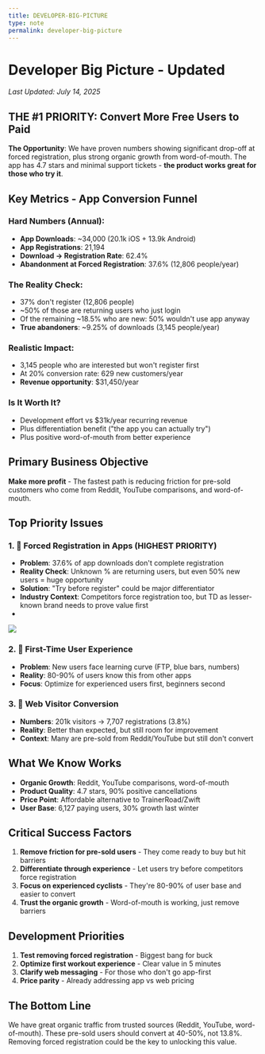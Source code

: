 ```yaml
---
title: DEVELOPER-BIG-PICTURE
type: note
permalink: developer-big-picture
---
```


# Developer Big Picture - Updated

*Last Updated: July 14, 2025*

## THE #1 PRIORITY: Convert More Free Users to Paid

**The Opportunity**: We have proven numbers showing significant drop-off at forced registration, plus strong organic growth from word-of-mouth. The app has 4.7 stars and minimal support tickets - **the product works great for those who try it**.

## Key Metrics - App Conversion Funnel

### Hard Numbers (Annual):
- **App Downloads**: ~34,000 (20.1k iOS + 13.9k Android)
- **App Registrations**: 21,194
- **Download → Registration Rate**: 62.4%
- **Abandonment at Forced Registration**: 37.6% (12,806 people/year)

### The Reality Check:
- 37% don't register (12,806 people)
- ~50% of those are returning users who just login
- Of the remaining ~18.5% who are new: 50% wouldn't use app anyway
- **True abandoners**: ~9.25% of downloads (3,145 people/year)

### Realistic Impact:
- 3,145 people who are interested but won't register first
- At 20% conversion rate: 629 new customers/year
- **Revenue opportunity**: $31,450/year

### Is It Worth It?
- Development effort vs $31k/year recurring revenue
- Plus differentiation benefit ("the app you can actually try")
- Plus positive word-of-mouth from better experience

## Primary Business Objective
**Make more profit** - The fastest path is reducing friction for pre-sold customers who come from Reddit, YouTube comparisons, and word-of-mouth.

## Top Priority Issues

### 1. 🚨 Forced Registration in Apps (HIGHEST PRIORITY)
- **Problem**: 37.6% of app downloads don't complete registration
- **Reality Check**: Unknown % are returning users, but even 50% new users = huge opportunity
- **Solution**: "Try before register" could be major differentiator
- **Industry Context**: Competitors force registration too, but TD as lesser-known brand needs to prove value first
- 
![](Pasted%20image%2020250714200120.png)
### 2. 🚨 First-Time User Experience
- **Problem**: New users face learning curve (FTP, blue bars, numbers)
- **Reality**: 80-90% of users know this from other apps
- **Focus**: Optimize for experienced users first, beginners second

### 3. 🚨 Web Visitor Conversion
- **Numbers**: 201k visitors → 7,707 registrations (3.8%)
- **Reality**: Better than expected, but still room for improvement
- **Context**: Many are pre-sold from Reddit/YouTube but still don't convert

## What We Know Works
- **Organic Growth**: Reddit, YouTube comparisons, word-of-mouth
- **Product Quality**: 4.7 stars, 90% positive cancellations
- **Price Point**: Affordable alternative to TrainerRoad/Zwift
- **User Base**: 6,127 paying users, 30% growth last winter

## Critical Success Factors
1. **Remove friction for pre-sold users** - They come ready to buy but hit barriers
2. **Differentiate through experience** - Let users try before competitors force registration
3. **Focus on experienced cyclists** - They're 80-90% of user base and easier to convert
4. **Trust the organic growth** - Word-of-mouth is working, just remove barriers

## Development Priorities
1. **Test removing forced registration** - Biggest bang for buck
2. **Optimize first workout experience** - Clear value in 5 minutes
3. **Clarify web messaging** - For those who don't go app-first
4. **Price parity** - Already addressing app vs web pricing

## The Bottom Line
We have great organic traffic from trusted sources (Reddit, YouTube, word-of-mouth). These pre-sold users should convert at 40-50%, not 13.8%. Removing forced registration could be the key to unlocking this value.